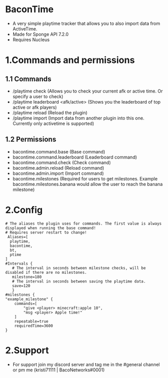 # BaconTime
- A very simple playtime tracker that allows you to also import data from ActiveTime.
- Made for Sponge API 7.2.0
- Requires Nucleus

# 1.Commands and permissions
## 1.1 Commands 
- /playtime check <username> (Allows you to check your current afk or active time. Or specify a user to check)
- /playtime leaderboard <afk/active> (Shows you the leaderboard of top active or afk players)
- /playtime reload (Reload the plugin)
- /playtime import <plugin-name> (Import data from another plugin into this one. Currently only activetime is supported)
## 1.2 Permissions 
- bacontime.command.base (Base command)
- bacontime.command.leaderboard (Leaderboard command) 
- bacontime.command.check (Check command)
- bacontime.admin.reload (Reload command)
- bacontime.admin.import (Import command)
- bacontime.milestones (Required for users to get milestones. Example bacontime.milestones.banana would allow the user to reach the banana milestone)
# 2.Config
    # The aliases the plugin uses for commands. The first value is always displayed when running the base command!
    # Requires server restart to change!
     Aliases=[
      playtime,
      bacontime,
      bt,
      ptime
    ]
    #Intervals {
       # The interval in seconds between milestone checks, will be disabled if there are no milestones.
       milestone=180
       # The interval in seconds between saving the playtime data.
       save=120
       }
    #milestones {
    "example_milestone" {
        commands=[
            "give <player> minecraft:apple 10",
            "msg <player> Apple time!"
        ]
        repeatable=true
        requiredTime=3600
    }

# 2.Support
 - For support join my discord server and tag me in the #general channel or pm me (kristi71111 | BacoNetworks#0001)
